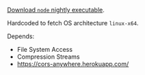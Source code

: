 [Download `node` nightly executable](https://guest271314.github.io/download-node-nightly-executable/). 

Hardcoded to fetch OS architecture `linux-x64`.

Depends: 
- File System Access
- Compression Streams
- https://cors-anywhere.herokuapp.com/
